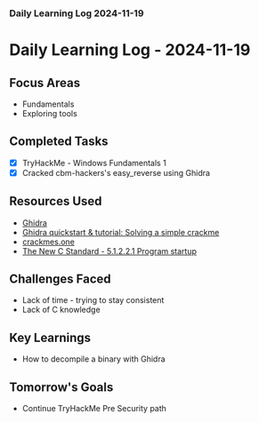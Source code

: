 ### Daily Learning Log 2024-11-19

# Daily Learning Log - 2024-11-19

## Focus Areas
- Fundamentals
- Exploring tools

## Completed Tasks
- [x] TryHackMe - Windows Fundamentals 1
- [x] Cracked cbm-hackers's easy_reverse using Ghidra

## Resources Used
- [Ghidra](https://github.com/NationalSecurityAgency/ghidra/tree/Ghidra_11.2.1_build/Ghidra)
- [Ghidra quickstart & tutorial: Solving a simple crackme](https://www.youtube.com/watch?v=fTGTnrgjuGA)
- [crackmes.one](https://crackmes.one/crackme/5b8a37a433c5d45fc286ad83)
- [The New C Standard -  5.1.2.2.1 Program startup](https://c0x.shape-of-code.com/5.1.2.2.1.html)

## Challenges Faced
- Lack of time - trying to stay consistent
- Lack of C knowledge

## Key Learnings
- How to decompile a binary with Ghidra

## Tomorrow's Goals
- Continue TryHackMe Pre Security path
